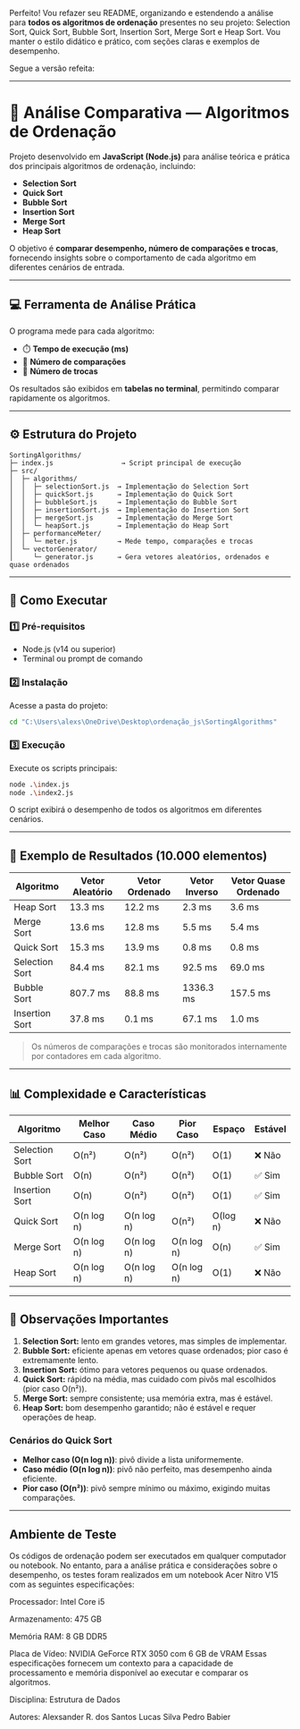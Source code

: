Perfeito! Vou refazer seu README, organizando e estendendo a análise para **todos os algoritmos de ordenação** presentes no seu projeto: Selection Sort, Quick Sort, Bubble Sort, Insertion Sort, Merge Sort e Heap Sort. Vou manter o estilo didático e prático, com seções claras e exemplos de desempenho.

Segue a versão refeita:

---

# 🧮 Análise Comparativa — Algoritmos de Ordenação

Projeto desenvolvido em **JavaScript (Node.js)** para análise teórica e prática dos principais algoritmos de ordenação, incluindo:

* **Selection Sort**
* **Quick Sort**
* **Bubble Sort**
* **Insertion Sort**
* **Merge Sort**
* **Heap Sort**

O objetivo é **comparar desempenho, número de comparações e trocas**, fornecendo insights sobre o comportamento de cada algoritmo em diferentes cenários de entrada.

---

## 💻 Ferramenta de Análise Prática

O programa mede para cada algoritmo:

* ⏱️ **Tempo de execução (ms)**
* 🔁 **Número de comparações**
* 🔄 **Número de trocas**

Os resultados são exibidos em **tabelas no terminal**, permitindo comparar rapidamente os algoritmos.

---

## ⚙️ Estrutura do Projeto

```
SortingAlgorithms/
├─ index.js                 → Script principal de execução
├─ src/
│  ├─ algorithms/
│  │  ├─ selectionSort.js  → Implementação do Selection Sort
│  │  ├─ quickSort.js      → Implementação do Quick Sort
│  │  ├─ bubbleSort.js     → Implementação do Bubble Sort
│  │  ├─ insertionSort.js  → Implementação do Insertion Sort
│  │  ├─ mergeSort.js      → Implementação do Merge Sort
│  │  └─ heapSort.js       → Implementação do Heap Sort
│  ├─ performanceMeter/
│  │  └─ meter.js          → Mede tempo, comparações e trocas
│  └─ vectorGenerator/
│     └─ generator.js      → Gera vetores aleatórios, ordenados e quase ordenados
```

---

## 🚀 Como Executar

### 1️⃣ Pré-requisitos

* Node.js (v14 ou superior)
* Terminal ou prompt de comando

### 2️⃣ Instalação

Acesse a pasta do projeto:

```bash
cd "C:\Users\alexs\OneDrive\Desktop\ordenação_js\SortingAlgorithms"
```

### 3️⃣ Execução

Execute os scripts principais:

```bash
node .\index.js
node .\index2.js
```

O script exibirá o desempenho de todos os algoritmos em diferentes cenários.

---

## 🧩 Exemplo de Resultados (10.000 elementos)

| Algoritmo      | Vetor Aleatório | Vetor Ordenado | Vetor Inverso | Vetor Quase Ordenado |
| -------------- | --------------- | -------------- | ------------- | -------------------- |
| Heap Sort      | 13.3 ms         | 12.2 ms        | 2.3 ms        | 3.6 ms               |
| Merge Sort     | 13.6 ms         | 12.8 ms        | 5.5 ms        | 5.4 ms               |
| Quick Sort     | 15.3 ms         | 13.9 ms        | 0.8 ms        | 0.8 ms               |
| Selection Sort | 84.4 ms         | 82.1 ms        | 92.5 ms       | 69.0 ms              |
| Bubble Sort    | 807.7 ms        | 88.8 ms        | 1336.3 ms     | 157.5 ms             |
| Insertion Sort | 37.8 ms         | 0.1 ms         | 67.1 ms       | 1.0 ms               |

> Os números de comparações e trocas são monitorados internamente por contadores em cada algoritmo.

---

## 📊 Complexidade e Características

| Algoritmo      | Melhor Caso | Caso Médio | Pior Caso  | Espaço   | Estável |
| -------------- | ----------- | ---------- | ---------- | -------- | ------- |
| Selection Sort | O(n²)       | O(n²)      | O(n²)      | O(1)     | ❌ Não   |
| Bubble Sort    | O(n)        | O(n²)      | O(n²)      | O(1)     | ✅ Sim   |
| Insertion Sort | O(n)        | O(n²)      | O(n²)      | O(1)     | ✅ Sim   |
| Quick Sort     | O(n log n)  | O(n log n) | O(n²)      | O(log n) | ❌ Não   |
| Merge Sort     | O(n log n)  | O(n log n) | O(n log n) | O(n)     | ✅ Sim   |
| Heap Sort      | O(n log n)  | O(n log n) | O(n log n) | O(1)     | ❌ Não   |

---

## 🧠 Observações Importantes

1. **Selection Sort:** lento em grandes vetores, mas simples de implementar.
2. **Bubble Sort:** eficiente apenas em vetores quase ordenados; pior caso é extremamente lento.
3. **Insertion Sort:** ótimo para vetores pequenos ou quase ordenados.
4. **Quick Sort:** rápido na média, mas cuidado com pivôs mal escolhidos (pior caso O(n²)).
5. **Merge Sort:** sempre consistente; usa memória extra, mas é estável.
6. **Heap Sort:** bom desempenho garantido; não é estável e requer operações de heap.

### Cenários do Quick Sort

* **Melhor caso (O(n log n))**: pivô divide a lista uniformemente.
* **Caso médio (O(n log n))**: pivô não perfeito, mas desempenho ainda eficiente.
* **Pior caso (O(n²))**: pivô sempre mínimo ou máximo, exigindo muitas comparações.

---
## Ambiente de Teste
Os códigos de ordenação podem ser executados em qualquer computador ou notebook.
No entanto, para a análise prática e considerações sobre o desempenho, os testes
foram realizados em um notebook Acer Nitro V15 com as seguintes especificações:

Processador: Intel Core i5

Armazenamento: 475 GB

Memória RAM: 8 GB DDR5

Placa de Vídeo: NVIDIA GeForce RTX 3050 com 6 GB de VRAM
Essas especificações fornecem um contexto para a capacidade 
de processamento e memória disponível ao executar e comparar os algoritmos.

Disciplina: 
Estrutura de Dados

Autores: 
 Alexsander R. dos Santos 
 Lucas Silva 
 Pedro Babier
